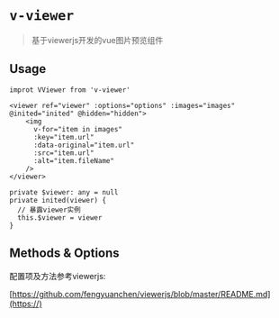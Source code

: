 # `v-viewer`

> 基于viewerjs开发的vue图片预览组件

## Usage

```
improt VViewer from 'v-viewer'
```


```
<viewer ref="viewer" :options="options" :images="images" @inited="inited" @hidden="hidden">
    <img
      v-for="item in images"
      :key="item.url"
      :data-original="item.url"
      :src="item.url"
      :alt="item.fileName"
    />
</viewer>

private $viewer: any = null
private inited(viewer) {
  // 暴露viewer实例
  this.$viewer = viewer
}
```

## Methods & Options

配置项及方法参考viewerjs:

[https://github.com/fengyuanchen/viewerjs/blob/master/README.md](https://)

